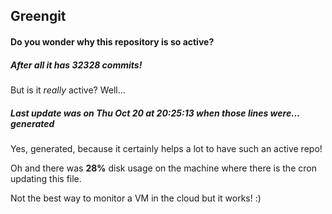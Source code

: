 ## Greengit

#### Do you wonder why this repository is so active?

##### After all it has 32328 commits!

But is it *really* active? Well...

##### Last update was on Thu Oct 20 at 20:25:13 when those lines were... generated

Yes, generated, because it certainly helps a lot to have such an active repo!

Oh and there was **28%** disk usage on the machine
where there is the cron updating this file.

Not the best way to monitor a VM in the cloud but it works! :)

